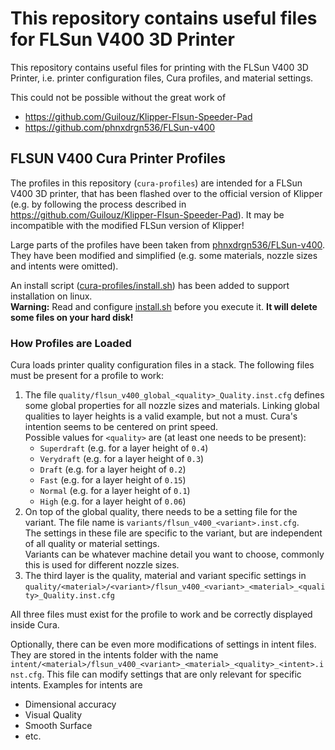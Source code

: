 # This repository contains useful files for FLSun V400 3D Printer

This repository contains useful files for printing with the FLSun V400 3D Printer, i.e. printer configuration files, Cura profiles, and material settings.

This could not be possible without the great work of

- <https://github.com/Guilouz/Klipper-Flsun-Speeder-Pad>
- <https://github.com/phnxdrgn536/FLSun-v400>

## FLSUN V400 Cura Printer Profiles

The profiles in this repository (`cura-profiles`) are intended for a FLSun V400 3D printer, that has been flashed over to the
official version of Klipper (e.g. by following the process described in <https://github.com/Guilouz/Klipper-Flsun-Speeder-Pad>). 
It may be incompatible with the modified FLSun version of Klipper!

Large parts of the profiles have been taken from [phnxdrgn536/FLSun-v400](https://github.com/phnxdrgn536/FLSun-v400). They have been modified and simplified
(e.g. some materials, nozzle sizes and intents were omitted).

An install script ([cura-profiles/install.sh](cura-profiles/install.sh)) has been added to support installation on linux.  
**Warning:** Read and configure [install.sh](cura-profiles/install.sh) before you execute it. **It will delete some files on your hard disk!**

### How Profiles are Loaded

Cura loads printer quality configuration files in a stack. The following files must be present for a profile to work:

1. The file `quality/flsun_v400_global_<quality>_Quality.inst.cfg` defines some global properties for all nozzle sizes and materials.
   Linking global qualities to layer heights is a valid example, but not a must. Cura's intention seems to be centered on print speed.  
   Possible values for `<quality>` are (at least one needs to be present):
   - `Superdraft` (e.g. for a layer height of `0.4`)
   - `Verydraft` (e.g. for a layer height of `0.3`)
   - `Draft` (e.g. for a layer height of `0.2`)
   - `Fast` (e.g. for a layer height of `0.15`)
   - `Normal` (e.g. for a layer height of `0.1`)
   - `High` (e.g. for a layer height of `0.06`)
2. On top of the global quality, there needs to be a setting file for the variant.
   The file name is `variants/flsun_v400_<variant>.inst.cfg`.  
   The settings in these file are specific to the variant, but are independent of all quality or material settings.  
   Variants can be whatever machine detail you want to choose, commonly this is used for different nozzle sizes.
3. The third layer is the quality, material and variant specific settings in
   `quality/<material>/<variant>/flsun_v400_<variant>_<material>_<quality>_Quality.inst.cfg` 

All three files must exist for the profile to work and be correctly displayed inside Cura.

Optionally, there can be even more modifications of settings in intent files. They are stored in the intents folder with the name
`intent/<material>/flsun_v400_<variant>_<material>_<quality>_<intent>.inst.cfg`.
This file can modify settings that are only relevant for specific intents. Examples for intents are
- Dimensional accuracy
- Visual Quality
- Smooth Surface
- etc.
